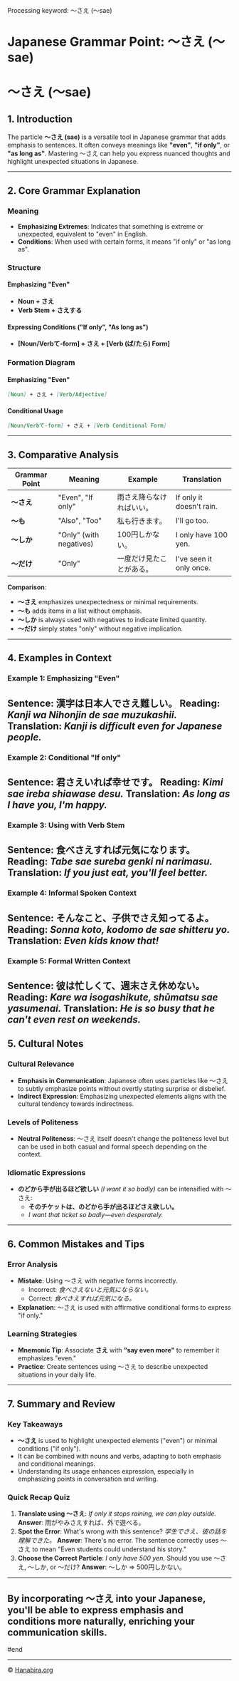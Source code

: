 Processing keyword: ～さえ (～sae)
# Japanese Grammar Point: ～さえ (～sae)
# ～さえ (～sae)
## 1. Introduction
The particle **～さえ (sae)** is a versatile tool in Japanese grammar that adds emphasis to sentences. It often conveys meanings like **"even"**, **"if only"**, or **"as long as"**. Mastering ～さえ can help you express nuanced thoughts and highlight unexpected situations in Japanese.

---
## 2. Core Grammar Explanation
### Meaning
- **Emphasizing Extremes**: Indicates that something is extreme or unexpected, equivalent to "even" in English.
- **Conditions**: When used with certain forms, it means "if only" or "as long as".
### Structure
#### Emphasizing "Even"
- **Noun + さえ**
- **Verb Stem + さえする**
#### Expressing Conditions ("If only", "As long as")
- **[Noun/Verbて-form] + さえ + [Verb (ば/たら) Form]**
### Formation Diagram
#### Emphasizing "Even"
```markdown
[Noun] + さえ + [Verb/Adjective]
```
#### Conditional Usage
```markdown
[Noun/Verbて-form] + さえ + [Verb Conditional Form]
```
---
## 3. Comparative Analysis
| Grammar Point | Meaning                     | Example                        | Translation                    |
|---------------|-----------------------------|--------------------------------|--------------------------------|
| **～さえ**      | "Even", "If only"           | 雨さえ降らなければいい。          | If only it doesn't rain.       |
| **～も**       | "Also", "Too"               | 私も行きます。                   | I'll go too.                   |
| **～しか**      | "Only" (with negatives)     | 100円しかない。                  | I only have 100 yen.           |
| **～だけ**      | "Only"                      | 一度だけ見たことがある。          | I've seen it only once.        |
**Comparison**:
- **～さえ** emphasizes unexpectedness or minimal requirements.
- **～も** adds items in a list without emphasis.
- **～しか** is always used with negatives to indicate limited quantity.
- **～だけ** simply states "only" without negative implication.
---
## 4. Examples in Context
### Example 1: Emphasizing "Even"
**Sentence**: 漢字は日本人でさえ難しい。
**Reading**: *Kanji wa Nihonjin de sae muzukashii.*
**Translation**: *Kanji is difficult even for Japanese people.*
---
### Example 2: Conditional "If only"
**Sentence**: 君さえいれば幸せです。
**Reading**: *Kimi sae ireba shiawase desu.*
**Translation**: *As long as I have you, I'm happy.*
---
### Example 3: Using with Verb Stem
**Sentence**: 食べさえすれば元気になります。
**Reading**: *Tabe sae sureba genki ni narimasu.*
**Translation**: *If you just eat, you'll feel better.*
---
### Example 4: Informal Spoken Context
**Sentence**: そんなこと、子供でさえ知ってるよ。
**Reading**: *Sonna koto, kodomo de sae shitteru yo.*
**Translation**: *Even kids know that!*
---
### Example 5: Formal Written Context
**Sentence**: 彼は忙しくて、週末さえ休めない。
**Reading**: *Kare wa isogashikute, shūmatsu sae yasumenai.*
**Translation**: *He is so busy that he can't even rest on weekends.*
---
## 5. Cultural Notes
### Cultural Relevance
- **Emphasis in Communication**: Japanese often uses particles like ～さえ to subtly emphasize points without overtly stating surprise or disbelief.
- **Indirect Expression**: Emphasizing unexpected elements aligns with the cultural tendency towards indirectness.
### Levels of Politeness
- **Neutral Politeness**: ～さえ itself doesn't change the politeness level but can be used in both casual and formal speech depending on the context.
### Idiomatic Expressions
- **のどから手が出るほど欲しい** *(I want it so badly)* can be intensified with ～さえ:
  - **そのチケットは、のどから手が出るほどさえ欲しい。**
  - *I want that ticket so badly—even desperately.*
---
## 6. Common Mistakes and Tips
### Error Analysis
- **Mistake**: Using ～さえ with negative forms incorrectly.
  - Incorrect: *食べさえないと元気にならない。*
  - Correct: *食べさえすれば元気になる。*
- **Explanation**: ～さえ is used with affirmative conditional forms to express "if only."
### Learning Strategies
- **Mnemonic Tip**: Associate **さえ** with **"say even more"** to remember it emphasizes "even."
- **Practice**: Create sentences using ～さえ to describe unexpected situations in your daily life.
---
## 7. Summary and Review
### Key Takeaways
- **～さえ** is used to highlight unexpected elements ("even") or minimal conditions ("if only").
- It can be combined with nouns and verbs, adapting to both emphasis and conditional meanings.
- Understanding its usage enhances expression, especially in emphasizing points in conversation and writing.
### Quick Recap Quiz
1. **Translate using ～さえ**: *If only it stops raining, we can play outside.*
   **Answer**: 雨がやみさえすれば、外で遊べる。
2. **Spot the Error**: What's wrong with this sentence? *学生でさえ、彼の話を理解できた。*
   **Answer**: There's no error. The sentence correctly uses ～さえ to mean "Even students could understand his story."
3. **Choose the Correct Particle**: *I only have 500 yen.* Should you use ～さえ, ～しか, or ～だけ?
   **Answer**: ～しか ⇒ 500円しかない。
---
By incorporating **～さえ** into your Japanese, you'll be able to express emphasis and conditions more naturally, enriching your communication skills.
---
#end


---

© [Hanabira.org](https://hanabira.org)
